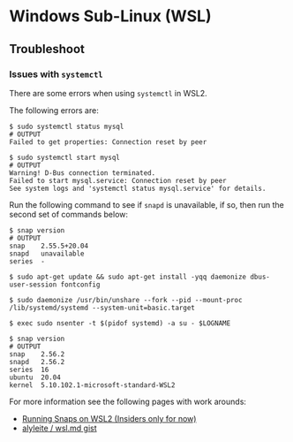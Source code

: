 # Windows Sub-Linux (WSL)

## Troubleshoot

### Issues with `systemctl`

There are some errors when using `systemctl` in WSL2.

The following errors are:

```shell
$ sudo systemctl status mysql
# OUTPUT 
Failed to get properties: Connection reset by peer
```

```shell
$ sudo systemctl start mysql
# OUTPUT
Warning! D-Bus connection terminated.
Failed to start mysql.service: Connection reset by peer
See system logs and 'systemctl status mysql.service' for details.
```

Run the following command to see if `snapd` is unavailable, if so, then run the second set of commands below:

```shell
$ snap version
# OUTPUT
snap    2.55.5+20.04
snapd   unavailable
series  -
```

```shell
$ sudo apt-get update && sudo apt-get install -yqq daemonize dbus-user-session fontconfig

$ sudo daemonize /usr/bin/unshare --fork --pid --mount-proc /lib/systemd/systemd --system-unit=basic.target

$ exec sudo nsenter -t $(pidof systemd) -a su - $LOGNAME

$ snap version
# OUTPUT
snap    2.56.2
snapd   2.56.2
series  16
ubuntu  20.04
kernel  5.10.102.1-microsoft-standard-WSL2
```

For more information see the following pages with work arounds:

- [Running Snaps on WSL2 (Insiders only for now)](https://forum.snapcraft.io/t/running-snaps-on-wsl2-insiders-only-for-now/13033)
- [alyleite / wsl.md gist](https://gist.github.com/alyleite/ca8b10581dbecd722d9dcc35b50d9b2b)